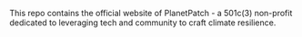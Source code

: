 This repo contains the official website of PlanetPatch - a 501c(3) non-profit dedicated to leveraging tech and community 
to craft climate resilience.
